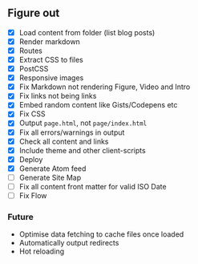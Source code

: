 ## Figure out

* [x] Load content from folder (list blog posts)
* [x] Render markdown
* [x] Routes
* [x] Extract CSS to files
* [x] PostCSS
* [x] Responsive images
* [x] Fix Markdown not rendering Figure, Video and Intro
* [x] Fix links not being links
* [x] Embed random content like Gists/Codepens etc
* [x] Fix CSS
* [x] Output `page.html`, not `page/index.html`
* [x] Fix all errors/warnings in output
* [x] Check all content and links
* [x] Include theme and other client-scripts
* [x] Deploy
* [x] Generate Atom feed
* [ ] Generate Site Map
* [ ] Fix all content front matter for valid ISO Date
* [ ] Fix Flow

### Future

* Optimise data fetching to cache files once loaded
* Automatically output redirects
* Hot reloading
